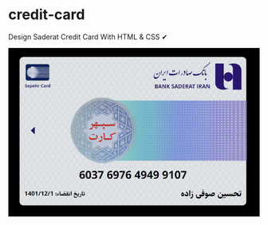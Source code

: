 <h1>credit-card</h1>

<p>Design Saderat Credit Card With HTML &amp; CSS ✔</p>

<img src="./credit-card.jpg" alt="credit card"/>
